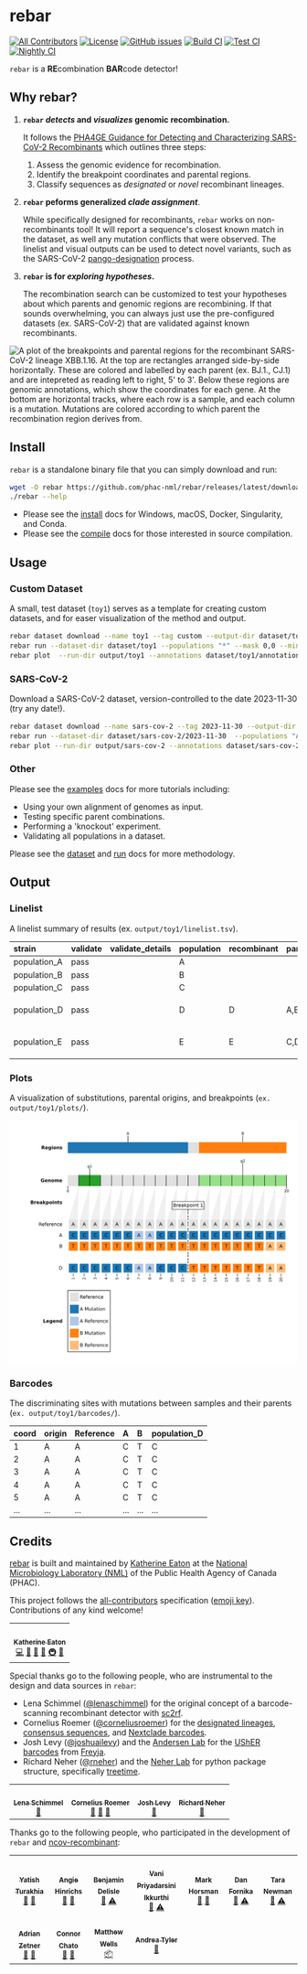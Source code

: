 # rebar

[![All Contributors](https://img.shields.io/badge/all_contributors-11-orange.svg?style=flat-square)](#credits)
[![License](https://img.shields.io/badge/License-Apache_2.0-blue.svg)](https://github.com/phac-nml/rebar/blob/master/LICENSE)
[![GitHub issues](https://img.shields.io/github/issues/phac-nml/rebar.svg)](https://github.com/phac-nml/rebar/issues)
[![Build CI](https://github.com/phac-nml/rebar/actions/workflows/build.yaml/badge.svg)](https://github.com/phac-nml/rebar/actions/workflows/build.yaml)
[![Test CI](https://github.com/phac-nml/rebar/actions/workflows/test.yaml/badge.svg)](https://github.com/phac-nml/rebar/actions/workflows/test.yaml)
[![Nightly CI](https://github.com/phac-nml/rebar/actions/workflows/nightly.yaml/badge.svg)](https://github.com/phac-nml/rebar/actions/workflows/nightly.yaml)

`rebar` is a **RE**combination **BAR**code detector!

## Why rebar?

1. **`rebar` _detects_ and _visualizes_ genomic recombination.**

    It follows the [PHA4GE Guidance for Detecting and Characterizing SARS-CoV-2 Recombinants](https://github.com/pha4ge/pipeline-resources/blob/main/docs/sc2-recombinants.md) which outlines three steps:

    1. Assess the genomic evidence for recombination.
    1. Identify the breakpoint coordinates and parental regions.
    1. Classify sequences as _designated_ or _novel_ recombinant lineages.

1. **`rebar` peforms generalized _clade assignment_**.

    While specifically designed for recombinants, `rebar` works on non-recombinants tool! It will report a sequence's closest known match in the dataset, as well any mutation conflicts that were observed. The linelist and visual outputs can be used to detect novel variants, such as the SARS-CoV-2 [pango-designation](https://github.com/cov-lineages/pango-designation/issues) process.

1. **`rebar` is for _exploring hypotheses_.**

    The recombination search can be customized to test your hypotheses about which parents and genomic regions are recombining. If that sounds overwhelming, you can always just use the pre-configured datasets (ex. SARS-CoV-2) that are validated against known recombinants.

![A plot of the breakpoints and parental regions for the recombinant SARS-CoV-2 lineage XBB.1.16. At the top are rectangles arranged side-by-side horizontally. These are colored and labelled by each parent (ex. BJ.1., CJ.1) and are intepreted as reading left to right, 5' to 3'. Below these regions are genomic annotations, which show the coordinates for each gene. At the bottom are horizontal tracks, where each row is a sample, and each column is a mutation. Mutations are colored according to which parent the recombination region derives from.](assets/images/XBB_BJ.1_CJ.1_22897-22941.png)

## Install

`rebar` is a standalone binary file that you can simply download and run:

```bash
wget -O rebar https://github.com/phac-nml/rebar/releases/latest/download/rebar-x86_64-unknown-linux-musl
./rebar --help
```

- Please see the [install](docs/install.md) docs for Windows, macOS, Docker, Singularity, and Conda.
- Please see the [compile](docs/compile.md) docs for those interested in source compilation.

## Usage

### Custom Dataset

A small, test dataset (`toy1`) serves as a template for creating custom datasets, and for easer visualization of the method and output.

```bash
rebar dataset download --name toy1 --tag custom --output-dir dataset/toy1
rebar run --dataset-dir dataset/toy1 --populations "*" --mask 0,0 --min-length 3 --output-dir output/toy1
rebar plot  --run-dir output/toy1 --annotations dataset/toy1/annotations.tsv
```

### SARS-CoV-2

Download a SARS-CoV-2 dataset, version-controlled to the date 2023-11-30 (try any date!).

```bash
rebar dataset download --name sars-cov-2 --tag 2023-11-30 --output-dir dataset/sars-cov-2/2023-11-30
rebar run --dataset-dir dataset/sars-cov-2/2023-11-30  --populations "AY.4.2*,BA.5.2,XBC.1.6*,XBB.1.5.1,XBL" --output-dir output/sars-cov-2
rebar plot --run-dir output/sars-cov-2 --annotations dataset/sars-cov-2/2023-11-30/annotations.tsv
```

### Other

Please see the [examples](docs/examples.md) docs for more tutorials including:

- Using your own alignment of genomes as input.
- Testing specific parent combinations.
- Performing a 'knockout' experiment.
- Validating all populations in a dataset.

Please see the [dataset](docs/dataset.md) and [run](docs/run.md) docs for more methodology.

## Output

### Linelist

A linelist summary of results (ex. `output/toy1/linelist.tsv`).

|strain      |validate|validate_details|population|recombinant|parents|breakpoints|edge_case|unique_key |regions         |genome_length|dataset_name|dataset_tag|cli_version|
|:-----------|:-------|:---------------|:---------|:----------|:------|:----------|:--------|:----------|:---------------|:------------|:-----------|:----------|:----------|
|population_A|pass    |                |A         |           |       |           |false    |           |                |20           |toy1        |custom     |0.2.0      |
|population_B|pass    |                |B         |           |       |           |false    |           |                |20           |toy1        |custom     |0.2.0      |
|population_C|pass    |                |C         |           |       |           |false    |           |                |20           |toy1        |custom     |0.2.0      |
|population_D|pass    |                |D         |D          |A,B    |12-12      |false    |D_A_B_12-12|1-11\|A,12-20\|B|20           |toy1        |custom     |0.2.0      |
|population_E|pass    |                |E         |E          |C,D    |4-4        |false    |E_C_D_4-4  |1-3\|C,4-20\|D  |20           |toy1        |custom     |0.2.0      |

### Plots

A visualization of substitutions, parental origins, and breakpoints (`ex. output/toy1/plots/`).

![rebar plot of population D in dataset toy1](assets/images/toy1_D_default.png)

### Barcodes

The discriminating sites with mutations between samples and their parents (`ex. output/toy1/barcodes/`).

|coord|origin|Reference|A  |B  |population_D|
|:----|:-----|:--------|:--|:--|:-----------|
|1    |A     |A        |C  |T  |C           |
|2    |A     |A        |C  |T  |C           |
|3    |A     |A        |C  |T  |C           |
|4    |A     |A        |C  |T  |C           |
|5    |A     |A        |C  |T  |C           |
|...    |...     |...       |...  |...  |...           |

## Credits

[rebar](https://github.com/phac-nml/rebar) is built and maintained by [Katherine Eaton](https://ktmeaton.github.io/) at the [National Microbiology Laboratory (NML)](https://github.com/phac-nml) of the Public Health Agency of Canada (PHAC).

This project follows the [all-contributors](https://github.com/all-contributors/all-contributors) specification ([emoji key](https://allcontributors.org/docs/en/emoji-key)). Contributions of any kind welcome!

<table>
  <tr>
    <td align="center"><a href="https://ktmeaton.github.io"><img src="https://s.gravatar.com/avatar/0b9dc28b3e64b59f5ce01e809d214a4e?s=80" width="100px;" alt=""/><br /><sub><b>Katherine Eaton</b></sub></a><br /><a href="https://github.com/phac-nml/rebar/commits?author=ktmeaton" title="Code">💻</a> <a href="https://github.com/phac-nml/rebar/commits?author=ktmeaton" title="Documentation">📖</a> <a href="#design-ktmeaton" title="Design">🎨</a> <a href="#ideas-ktmeaton" title="Ideas, Planning, & Feedback">🤔</a> <a href="#infra-ktmeaton" title="Infrastructure (Hosting, Build-Tools, etc)">🚇</a> <a href="#maintenance-ktmeaton" title="Maintenance">🚧</a></td>
  </tr>
</table>

Special thanks go to the following people, who are instrumental to the design and data sources in `rebar`:

- Lena Schimmel ([@lenaschimmel](https://github.com/lenaschimmel)) for the original concept of a barcode-scanning recombinant detector with [sc2rf](https://github.com/lenaschimmel/sc2rf).
- Cornelius Roemer ([@corneliusroemer](https://github.com/corneliusroemer)) for the [designated lineages](https://github.com/cov-lineages/pango-designation), [consensus sequences](https://github.com/yatisht/usher), and [Nextclade barcodes](https://raw.githubusercontent.com/corneliusroemer/pango-sequences/main/data/pango-consensus-sequences_summary.json).
- Josh Levy ([@joshuailevy](https://github.com/andersen-lab/Freyja-data)) and the [Andersen Lab](https://github.com/andersen-lab) for the [UShER barcodes](https://github.com/yatisht/usher) from [Freyja](https://github.com/andersen-lab/Freyja).
- Richard Neher ([@rneher](https://github.com/rneher)) and the [Neher Lab](https://github.com/neherlab) for python package structure, specifically [treetime](https://github.com/neherlab/treetime).

<table>
  <tr>
    <td align="center">
      <a href="https://github.com/lenaschimmel"><img src="https://avatars.githubusercontent.com/u/1325019?v=4&s=100" width="100px;" alt=""/>
        <br />
        <sub><b>Lena Schimmel</b></sub>
      </a>
      <br />
      <a href="https://github.com/lenaschimmel/sc2rf" title="Ideas: sc2rf">🤔</a>
    </td>
    <td align="center">
      <a href="https://github.com/corneliusroemer">
        <img src="https://avatars.githubusercontent.com/u/25161793?v=4&s=100" width="100px;" alt=""/>
        <br />
        <sub><b>Cornelius Roemer</b></sub>
      </a>
      <br />
      <a href="https://github.com/cov-lineages/pango-designation" title="Data: Lineage Designations">🔣</a>
      <a href="https://github.com/corneliusroemer/pango-sequences" title="Data: Consensus Sequences">🔣</a>
      <a href="https://github.com/corneliusroemer/pango-sequences" title="Data: Nextclade Barcodes">🔣</a>
    </td>
    <td align="center">
      <a href="https://github.com/joshuailevy">
      <img src="https://avatars.githubusercontent.com/u/19437463?v=4&s=100" width="100px;" alt=""/>
        <br />
        <sub><b>Josh Levy</b></sub>
      </a>
      <br />
      <a href="https://github.com/andersen-lab/Freyja-data" title="Data: UShER Barcodes">🔣</a>
    </td>
    <td align="center">
      <a href="https://github.com/rneher">
      <img src="https://avatars.githubusercontent.com/u/8379168?v=4&s=100" width="100px;" alt=""/>
        <br />
        <sub><b>Richard Neher</b></sub>
      </a>
      <br />
      <a href="https://github.com/neherlab/treetime" title="Ideas: Treetime">🤔</a>
    </td>  
  </tr>
</table>

Thanks go to the following people, who participated in the development of `rebar` and [ncov-recombinant](https://github.com/ktmeaton/ncov-recombinant):

<table>
  <tr>
    <td align="center">
      <a href="https://github.com/yatisht"><img src="https://avatars.githubusercontent.com/u/34664884?v=4s=100" width="100px;" alt=""/>
        <br />
        <sub><b>Yatish Turakhia</b></sub>
      </a>
      <br />
      <a href="https://github.com/yatisht/usher" title="Data: UShER">🔣</a>
      <a href="https://github.com/yatisht/usher" title="Ideas: UShER">🤔</a>
    </td>
    <td align="center">
      <a href="https://github.com/AngieHinrichs"><img src="https://avatars.githubusercontent.com/u/186983?v=4?v=4s=100" width="100px;" alt=""/>
        <br />
        <sub><b>Angie Hinrichs</b></sub>
      </a>
      <br />
      <a href="https://github.com/yatisht/usher" title="Data: UShER">🔣</a>
      <a href="https://github.com/yatisht/usher" title="Ideas: UShER">🤔</a>
    </td>
    <td align="center"><a href="https://www.inspq.qc.ca/en/auteurs/2629/all"><img src="https://i1.rgstatic.net/ii/profile.image/278724097396748-1443464411327_Q128/Benjamin-Delisle.jpg?s=100" width="100px;" alt=""/><br /><sub><b>Benjamin Delisle</b></sub></a><br /><a href="https://github.com/phac-nml/rebar/issues?q=author%3Abenjamindeslisle" title="Bug reports">🐛</a> <a href="https://github.com/phac-nml/rebar/commits?author=benjamindeslisle" title="Tests">⚠️</a></td>  
    <td align="center"><a href="https://ca.linkedin.com/in/dr-vani-priyadarsini-ikkurti-4a2ab676"><img src="https://media-exp1.licdn.com/dms/image/C5603AQHaG8Xx4QLXSQ/profile-displayphoto-shrink_200_200/0/1569339145568?e=2147483647&v=beta&t=3WrvCciW-x8J3Aw4JHGrWOpuqiikrrGV2KsDaISnHIw" width="100px;" alt=""/><br /><sub><b>Vani Priyadarsini Ikkurthi</b></sub></a><br /><a href="https://github.com/phac-nml/rebar/issues?q=author%3Avanipriyadarsiniikkurthi" title="Bug reports">🐛</a> <a href="https://github.com/phac-nml/rebar/commits?author=vanipriyadarsiniikkurthi" title="Tests">⚠️</a></td>
    <td align="center"><a href="https://ca.linkedin.com/in/mark-horsman-52a14740"><img src="https://ui-avatars.com/api/?name=Mark+Horsman?s=100" width="100px;" alt=""/><br /><sub><b>Mark Horsman</b></sub></a><br /><a href="#ideas-markhorsman" title="Ideas, Planning, & Feedback">🤔</a> <a href="#design-markhorsman" title="Design">🎨</a></td>
    <td align="center"><a href="https://github.com/dfornika"><img src="https://avatars.githubusercontent.com/u/145659?v=4?s=100" width="100px;" alt=""/><br /><sub><b>Dan Fornika</b></sub></a><br /><a href="#ideas-dfornika" title="Ideas, Planning, & Feedback">🤔</a> <a href="https://github.com/phac-nml/rebar/commits?author=dfornika" title="Tests">⚠️</a></td>
    <td align="center"><img src="https://ui-avatars.com/api/?name=Tara+Newman?s=100" width="100px;" alt=""/><br /><sub><b>Tara Newman</b></sub><br /><a href="#ideas-TaraNewman" title="Ideas, Planning, & Feedback">🤔</a> <a href="https://github.com/phac-nml/rebar/commits?author=TaraNewman" title="Tests">⚠️</a></td>  
  </tr>
    <td align="center">
      <a href="https://github.com/TheZetner"><img src="https://avatars.githubusercontent.com/u/11616351?v=4s=100" width="100px;" alt=""/>
        <br />
        <sub><b>Adrian Zetner</b></sub>
      </a>
      <br />
      <a href="" title="Code Review">🔣</a>
      <a href="r" title="Ideas">🤔</a>
    </td>
    <td align="center">
      <a href="https://github.com/ConnorChato"><img src="https://avatars.githubusercontent.com/u/24962136?v=4?s=100" width="100px;" alt=""/>
        <br />
        <sub><b>Connor Chato</b></sub>
      </a>
      <br />
      <a href="" title="Code Review">🔣</a>
      <a href="r" title="Ideas">🤔</a>
    </td>
    <td align="center">
      <a href="https://github.com/mattheww95"><img src="https://avatars.githubusercontent.com/u/76452933?v=4?s=100" width="100px;" alt=""/>
        <br />
        <sub><b>Matthew Wells</b></sub>
      </a>
      <br />
      <a href="r" title="Cross-Platoform Compilation">📦</a>
    </td>  
    <td align="center">
      <a href="https://github.com/AndreaTy"><img src="https://ui-avatars.com/api/?name=AndreaTyler?s=100" width="100px;" alt=""/>
        <br />
        <sub><b>Andrea Tyler</b></sub>
      </a>
      <br />
      <a href="" title="Code Review">🔣</a>
    </td>
  <tr>

  </tr>
</table>

